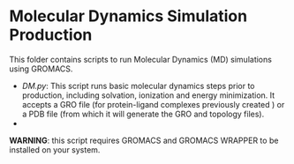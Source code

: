 # Molecular Dynamics Simulation Production

This folder contains scripts to run Molecular Dynamics (MD) simulations using GROMACS.

- *DM.py*: This script runs basic molecular dynamics steps prior to production, including solvation, ionization and energy minimization. It accepts a GRO file (for protein-ligand complexes previously created ) or a PDB file (from which it will generate the GRO and topology files).
- 
**WARNING**: this script requires GROMACS and GROMACS WRAPPER to be installed on your system. 
